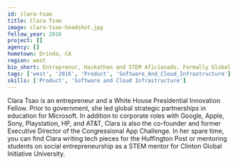 ```yaml
---
id: clara-tsao
title: Clara Tsao
image: clara-tsao-headshot.jpg
fellow_year: 2016
project: []
agency: []
hometown: Orinda, CA
region: west
bio_short: Entreprenur, Hackathon and STEM Aficionado. Formally Global Partners GTM @Microsoft, @Google Technology Policy Fellow
tags: ['west', '2016', 'Product', 'Software_And_Cloud_Infrastructure']
skills: ['Product', 'Software and Cloud Infrastructure']
---
```


Clara Tsao is an entrepreneur and a White House Presidential Innovation Fellow. Prior to government, she led global strategic partnerships in education for Microsoft. In addition to corporate roles with Google, Apple, Sony, Playstation, HP, and AT&T, Clara is also the co-founder and former Executive Director of the Congressional App Challenge. In her spare time, you can find Clara writing tech pieces for the Huffington Post or mentoring students on social entrepreneurship as a STEM mentor for Clinton Global Initiative University.
